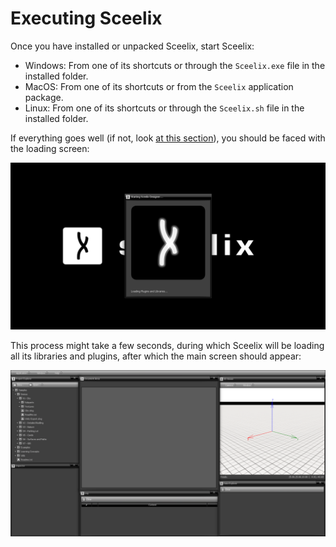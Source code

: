 # Executing Sceelix

Once you have installed or unpacked Sceelix, start Sceelix:
* Windows: From one of its shortcuts or through the `Sceelix.exe` file in the installed folder.
* MacOS: From one of its shortcuts or from the `Sceelix` application package.
* Linux: From one of its shortcuts or through the `Sceelix.sh` file in the installed folder.

If everything goes well (if not, look [at this section](Installation)), you should be faced with the loading screen:

![](images/LoadingScreen.png)

This process might take a few seconds, during which Sceelix will be loading all its libraries and plugins, after which the main screen should appear:

![](images/MainScreen.png)